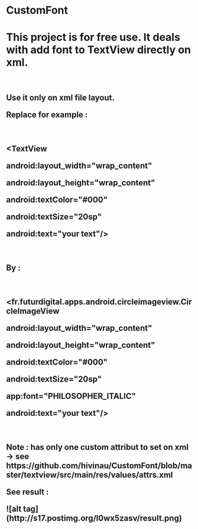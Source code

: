 # CustomFont


<h1>This project is for free use. It deals with add font to TextView directly on xml.</h1>
<br>
<h2>Use it only on xml file layout.</2>
<br>
<p>Replace for example :</p>
<br>
<p>&lt;TextView</p>
<p>android:layout_width="wrap_content" </p>
<p>android:layout_height="wrap_content" </p> 
<p>android:textColor="#000" </p>
<p>android:textSize="20sp" </p>
<p>android:text="your text"/&gt; </p>
<br>
<p>By :</p>
<br>
<p>&lt;fr.futurdigital.apps.android.circleimageview.CircleImageView</p>
<p>android:layout_width="wrap_content" </p>
<p>android:layout_height="wrap_content" </p> 
<p>android:textColor="#000" </p>
<p>android:textSize="20sp" </p>
<p>app:font="PHILOSOPHER_ITALIC" </p>
<p>android:text="your text"/&gt; </p>
<br>
<p>Note : has only one custom attribut to set on xml -&gt; see https://github.com/hivinau/CustomFont/blob/master/textview/src/main/res/values/attrs.xml </p>
<p>See result : </p>
![alt tag](http://s17.postimg.org/l0wx5zasv/result.png)
